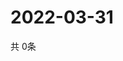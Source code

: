 # 2022-03-31
  共 0条

  <!-- BEGIN -->
  <!-- 最后更新时间Thu Mar 31 2022 10:07:09 GMT+0000 (Coordinated Universal Time) -->
  
  <!-- END -->
  
  